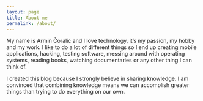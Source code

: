 ```yaml
---
layout: page
title: About me
permalink: /about/
---
```

<style>
	#manuAbout {
    font-weight: bold;
	}
</style>
My name is Armin Čoralić and I love technology, it’s my passion, my hobby and my work. I like to do a lot of different things so I end up creating mobile applications, hacking, testing software, messing around with operating systems, reading books, watching documentaries or any other thing I can think of.

I created this blog because I strongly believe in sharing knowledge. I am convinced that combining knowledge means we can accomplish greater things than trying to do everything on our own.

